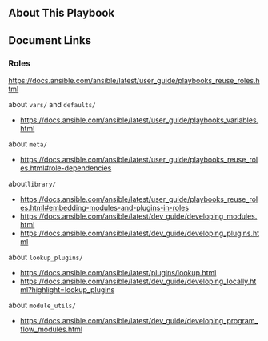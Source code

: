 ## About This Playbook


## Document Links

### Roles

https://docs.ansible.com/ansible/latest/user_guide/playbooks_reuse_roles.html

about `vars/` and `defaults/`

- https://docs.ansible.com/ansible/latest/user_guide/playbooks_variables.html

about `meta/`

- https://docs.ansible.com/ansible/latest/user_guide/playbooks_reuse_roles.html#role-dependencies

about`library/`

- https://docs.ansible.com/ansible/latest/user_guide/playbooks_reuse_roles.html#embedding-modules-and-plugins-in-roles
- https://docs.ansible.com/ansible/latest/dev_guide/developing_modules.html
- https://docs.ansible.com/ansible/latest/dev_guide/developing_plugins.html

about `lookup_plugins/`

- https://docs.ansible.com/ansible/latest/plugins/lookup.html
- https://docs.ansible.com/ansible/latest/dev_guide/developing_locally.html?highlight=lookup_plugins

about `module_utils/`

- https://docs.ansible.com/ansible/latest/dev_guide/developing_program_flow_modules.html 

